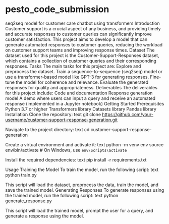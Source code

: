 # pesto_code_submission
seq2seq model for customer care chatbot using transformers
Introduction
Customer support is a crucial aspect of any business, and providing timely and accurate responses to customer queries can significantly improve customer satisfaction. This project aims to develop a model that can generate automated responses to customer queries, reducing the workload on customer support teams and improving response times.
Dataset
The dataset used for this project is the Customer-Support-Responses dataset, which contains a collection of customer queries and their corresponding responses.
Tasks
The main tasks for this project are:
Explore and preprocess the dataset.
Train a sequence-to-sequence (seq2seq) model or use a transformer-based model like GPT-3 for generating responses.
Fine-tune the model for coherence and relevance.
Evaluate the generated responses for quality and appropriateness.
Deliverables
The deliverables for this project include:
Code and documentation
Response generation model
A demo where users can input a query and receive an automated response (implemented in a Jupyter notebook)
Getting Started
Prerequisites
Python 3.7 or higher
Transformers library
Datasets library
Pandas library
Installation
Clone the repository:
text
git clone https://github.com/your-username/customer-support-response-generation.git

Navigate to the project directory:
text
cd customer-support-response-generation

Create a virtual environment and activate it:
text
python -m venv env
source env/bin/activate  # On Windows, use `env\Scripts\activate`

Install the required dependencies:
text
pip install -r requirements.txt

Usage
Training the Model
To train the model, run the following script:
text
python train.py

This script will load the dataset, preprocess the data, train the model, and save the trained model.
Generating Responses
To generate responses using the trained model, run the following script:
text
python generate_response.py

This script will load the trained model, prompt the user for a query, and generate a response using the model.
